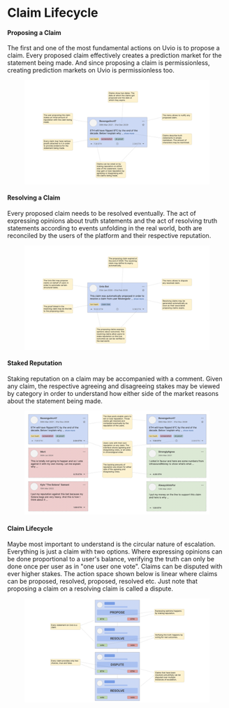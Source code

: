 # Claim Lifecycle

#### Proposing a Claim

The first and one of the most fundamental actions on Uvio is to propose a claim. Every proposed claim effectively creates a prediction market for the statement being made. And since proposing a claim is permissionless, creating prediction markets on Uvio is permissionless too.

<figure><img src="../.gitbook/assets/Screenshot 2024-07-15 at 14.09.38.png" alt=""><figcaption></figcaption></figure>

#### Resolving a Claim

Every proposed claim needs to be resolved eventually. The act of expressing opinions about truth statements and the act of resolving truth statements according to events unfolding in the real world, both are reconciled by the users of the platform and their respective reputation.

<figure><img src="../.gitbook/assets/Screenshot 2024-07-15 at 14.14.51.png" alt=""><figcaption></figcaption></figure>

#### Staked Reputation

Staking reputation on a claim may be accompanied with a comment. Given any claim, the respective agreeing and disagreeing stakes may be viewed by category in order to understand how either side of the market reasons about the statement being made.

<figure><img src="../.gitbook/assets/Screenshot 2024-07-14 at 21.48.29.png" alt=""><figcaption></figcaption></figure>

#### Claim Lifecycle

Maybe most important to understand is the circular nature of escalation. Everything is just a claim with two options. Where expressing opinions can be done proportional to a user's balance, verifying the truth can only be done once per user as in "one user one vote". Claims can be disputed with ever higher stakes. The action space shown below is linear where claims can be proposed, resolved, proposed, resolved etc. Just note that proposing a claim on a resolving claim is called a dispute.

<figure><img src="../.gitbook/assets/Screenshot 2024-07-20 at 19.10.27.png" alt=""><figcaption></figcaption></figure>
